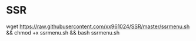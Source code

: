# SSR
wget https://raw.githubusercontent.com/xx961024/SSR/master/ssrmenu.sh && chmod +x ssrmenu.sh && bash ssrmenu.sh
